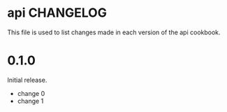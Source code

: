 # api CHANGELOG

This file is used to list changes made in each version of the api cookbook.

# 0.1.0

Initial release.

- change 0
- change 1

